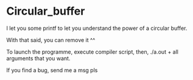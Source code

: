# Circular_buffer

I let you some printf to let you understand the power of a circular buffer.

With that said, you can remove it ^^

To launch the programme, execute compiler script, then, ./a.out + all arguments that you want.

If you find a bug, send me a msg pls
